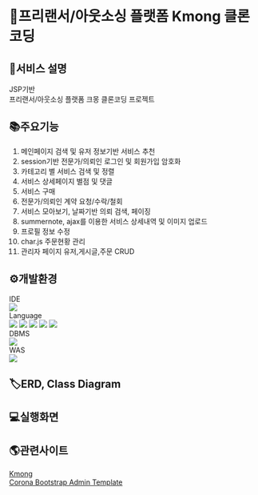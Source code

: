 # 🤝프리랜서/아웃소싱 플랫폼 Kmong 클론코딩
## 📖서비스 설명
JSP기반<br/>
프리랜서/아웃소싱 플랫폼 크몽 클론코딩 프로젝트
## 📚주요기능
1. 메인페이지 검색 및 유저 정보기반 서비스 추천
2. session기반 전문가/의뢰인 로그인 및 회원가입 암호화
3. 카테고리 별 서비스 검색 및 정렬
4. 서비스 상세페이지 별점 및 댓글 
5. 서비스 구매
6. 전문가/의뢰인 계약 요청/수락/철회 
7. 서비스 모아보기, 날짜기반 의뢰 검색, 페이징
8. summernote, ajax를 이용한 서비스 상세내역 및 이미지 업로드
9. 프로필 정보 수정
10. char.js 주문현황 관리
11. 관리자 페이지 유저,게시글,주문 CRUD

## ⚙️개발환경
<div>
  IDE
  <div><img src="https://img.shields.io/badge/Eclipse-2C2255?style=flat&logo=Eclipse IDE&logoColor=white"/><div/>
  Language 
  <div>
  <img src="https://img.shields.io/badge/JAVA-007396?style=flat&logo=Java&logoColor=white"/>
  <img src="https://img.shields.io/badge/HTML5-E34F26?style=flat&logo=HTML5&logoColor=white"/>
  <img src="https://img.shields.io/badge/CSS-1572B6?style=flat&logo=CSS3&logoColor=white"/>
  <img src="https://img.shields.io/badge/JavaScript-F7DF1E?style=flat&logo=JavaScript&logoColor=white"/>
  <img src="https://img.shields.io/badge/jQuery-0769AD?style=flat&logo=jQuery&logoColor=white"/>
  </div>
  DBMS
  <div><img src="https://img.shields.io/badge/Oracle-F80000?style=flat&logo=Oracle&logoColor=white"/></div>
  WAS
  <div><img src="https://img.shields.io/badge/Apache Tomcat-F8DC75?style=flat&logo=Apache Tomcat&logoColor=white"/></div>
</div>

## 🏷️ERD, Class Diagram

## 💻실행화면
## 🌎관련사이트
[Kmong](https://kmong.com/)<br/>
[Corona Bootstrap Admin Template](https://www.bootstrapdash.com/product/corona-admin-template/)
